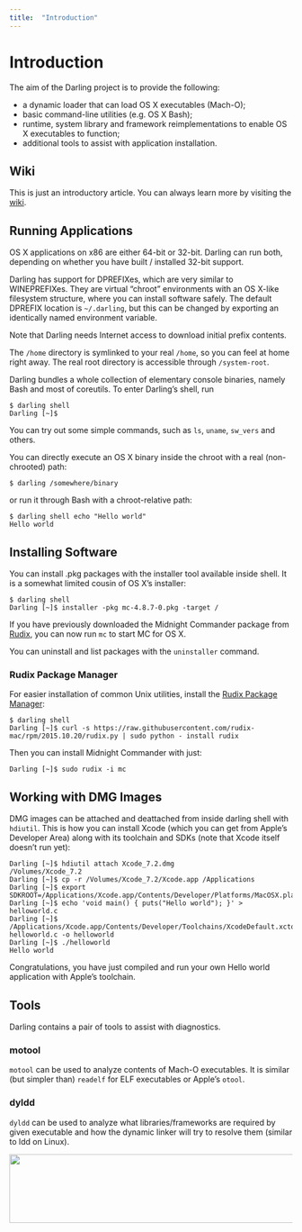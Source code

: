 ```yaml
---
title:	"Introduction"
---
```

# Introduction

The aim of the Darling project is to provide the following:

* a dynamic loader that can load OS X executables (Mach-O);
* basic command-line utilities (e.g. OS X Bash);
* runtime, system library and framework reimplementations to enable OS X executables to function;
* additional tools to assist with application installation.

## Wiki

This is just an introductory article. You can always learn more by visiting the [wiki](http://wiki.darlinghq.org/).

## Running Applications

OS X applications on x86 are either 64-bit or 32-bit. Darling can run both, depending on whether you have built / installed 32-bit support.

Darling has support for DPREFIXes, which are very similar to WINEPREFIXes. They are virtual “chroot” environments with an OS X-like filesystem structure, where you can install software safely. The default DPREFIX location is `~/.darling`, but this can be changed by exporting an identically named environment variable.

Note that Darling needs Internet access to download initial prefix contents.

The `/home` directory is symlinked to your real `/home`, so you can feel at home right away. The real root directory is accessible through `/system-root`.

Darling bundles a whole collection of elementary console binaries, namely Bash and most of coreutils. To enter Darling’s shell, run

```
$ darling shell
Darling [~]$ 
```

You can try out some simple commands, such as `ls`, `uname`, `sw_vers` and others.

You can directly execute an OS X binary inside the chroot with a real (non-chrooted) path:

```
$ darling /somewhere/binary
```

or run it through Bash with a chroot-relative path:

```
$ darling shell echo "Hello world"
Hello world
```

## Installing Software

You can install .pkg packages with the installer tool available inside shell. It is a somewhat limited cousin of OS X’s installer:

```
$ darling shell
Darling [~]$ installer -pkg mc-4.8.7-0.pkg -target /
```

If you have previously downloaded the Midnight Commander package from [Rudix](http://www.rudix.org), you can now run `mc` to start MC for OS X.

You can uninstall and list packages with the `uninstaller` command.

### Rudix Package Manager

For easier installation of common Unix utilities, install the [Rudix Package Manager](http://rudix.org/):

```
$ darling shell
Darling [~]$ curl -s https://raw.githubusercontent.com/rudix-mac/rpm/2015.10.20/rudix.py | sudo python - install rudix
```

Then you can install Midnight Commander with just:

```
Darling [~]$ sudo rudix -i mc
```

## Working with DMG Images

DMG images can be attached and deattached from inside darling shell with `hdiutil`. This is how you can install Xcode (which you can get from Apple’s Developer Area) along with its toolchain and SDKs (note that Xcode itself doesn’t run yet):

```
Darling [~]$ hdiutil attach Xcode_7.2.dmg
/Volumes/Xcode_7.2
Darling [~]$ cp -r /Volumes/Xcode_7.2/Xcode.app /Applications
Darling [~]$ export SDKROOT=/Applications/Xcode.app/Contents/Developer/Platforms/MacOSX.platform/Developer/SDKs/MacOSX10.11.sdk
Darling [~]$ echo 'void main() { puts("Hello world"); }' > helloworld.c
Darling [~]$ /Applications/Xcode.app/Contents/Developer/Toolchains/XcodeDefault.xctoolchain/usr/bin/clang helloworld.c -o helloworld
Darling [~]$ ./helloworld
Hello world
```

Congratulations, you have just compiled and run your own Hello world application with Apple’s toolchain.

## Tools

Darling contains a pair of tools to assist with diagnostics.

### motool

`motool` can be used to analyze contents of Mach-O executables. It is similar (but simpler than) `readelf` for ELF executables or Apple’s `otool`.

### dyldd

`dyldd` can be used to analyze what libraries/frameworks are required by given executable and how the dynamic linker will try to resolve them (similar to ldd on Linux).

<p style="text-align: center">
<a href="/img/articles/dyldd-1.png"><img src="/img/articles/dyldd-1.png" alt="dyldd" width="1152" height="122" /></a></p>


